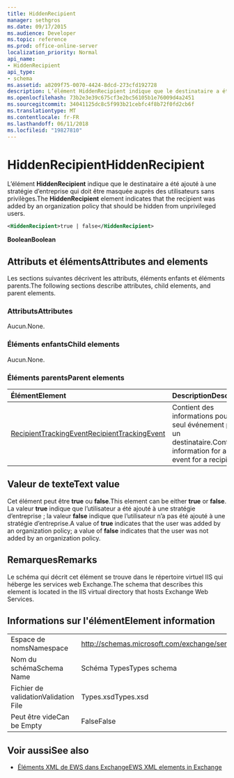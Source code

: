 ```yaml
---
title: HiddenRecipient
manager: sethgros
ms.date: 09/17/2015
ms.audience: Developer
ms.topic: reference
ms.prod: office-online-server
localization_priority: Normal
api_name:
- HiddenRecipient
api_type:
- schema
ms.assetid: a8209f75-0070-4424-8dcd-273cfd192728
description: L’élément HiddenRecipient indique que le destinataire a été ajouté à une stratégie d’entreprise qui doit être masquée auprès des utilisateurs sans privilèges.
ms.openlocfilehash: 73b2e3e39c675cf3e2bc56105b1e76009d4a2451
ms.sourcegitcommit: 34041125dc8c5f993b21cebfc4f8b72f0fd2cb6f
ms.translationtype: MT
ms.contentlocale: fr-FR
ms.lasthandoff: 06/11/2018
ms.locfileid: "19827810"
---
```

# <a name="hiddenrecipient"></a><span data-ttu-id="527ff-103">HiddenRecipient</span><span class="sxs-lookup"><span data-stu-id="527ff-103">HiddenRecipient</span></span>

<span data-ttu-id="527ff-104">L’élément **HiddenRecipient** indique que le destinataire a été ajouté à une stratégie d’entreprise qui doit être masquée auprès des utilisateurs sans privilèges.</span><span class="sxs-lookup"><span data-stu-id="527ff-104">The **HiddenRecipient** element indicates that the recipient was added by an organization policy that should be hidden from unprivileged users.</span></span> 
  
```XML
<HiddenRecipient>true | false</HiddenRecipient>
```

 <span data-ttu-id="527ff-105">**Boolean**</span><span class="sxs-lookup"><span data-stu-id="527ff-105">**Boolean**</span></span>
## <a name="attributes-and-elements"></a><span data-ttu-id="527ff-106">Attributs et éléments</span><span class="sxs-lookup"><span data-stu-id="527ff-106">Attributes and elements</span></span>

<span data-ttu-id="527ff-107">Les sections suivantes décrivent les attributs, éléments enfants et éléments parents.</span><span class="sxs-lookup"><span data-stu-id="527ff-107">The following sections describe attributes, child elements, and parent elements.</span></span>
  
### <a name="attributes"></a><span data-ttu-id="527ff-108">Attributs</span><span class="sxs-lookup"><span data-stu-id="527ff-108">Attributes</span></span>

<span data-ttu-id="527ff-109">Aucun.</span><span class="sxs-lookup"><span data-stu-id="527ff-109">None.</span></span>
  
### <a name="child-elements"></a><span data-ttu-id="527ff-110">Éléments enfants</span><span class="sxs-lookup"><span data-stu-id="527ff-110">Child elements</span></span>

<span data-ttu-id="527ff-111">Aucun.</span><span class="sxs-lookup"><span data-stu-id="527ff-111">None.</span></span>
  
### <a name="parent-elements"></a><span data-ttu-id="527ff-112">Éléments parents</span><span class="sxs-lookup"><span data-stu-id="527ff-112">Parent elements</span></span>

|<span data-ttu-id="527ff-113">**Élément**</span><span class="sxs-lookup"><span data-stu-id="527ff-113">**Element**</span></span>|<span data-ttu-id="527ff-114">**Description**</span><span class="sxs-lookup"><span data-stu-id="527ff-114">**Description**</span></span>|
|:-----|:-----|
|[<span data-ttu-id="527ff-115">RecipientTrackingEvent</span><span class="sxs-lookup"><span data-stu-id="527ff-115">RecipientTrackingEvent</span></span>](recipienttrackingevent.md) <br/> |<span data-ttu-id="527ff-116">Contient des informations pour un seul événement pour un destinataire.</span><span class="sxs-lookup"><span data-stu-id="527ff-116">Contains information for a single event for a recipient.</span></span>  <br/> |
   
## <a name="text-value"></a><span data-ttu-id="527ff-117">Valeur de texte</span><span class="sxs-lookup"><span data-stu-id="527ff-117">Text value</span></span>

<span data-ttu-id="527ff-118">Cet élément peut être **true** ou **false**.</span><span class="sxs-lookup"><span data-stu-id="527ff-118">This element can be either **true** or **false**.</span></span> <span data-ttu-id="527ff-119">La valeur **true** indique que l’utilisateur a été ajouté à une stratégie d’entreprise ; la valeur **false** indique que l’utilisateur n’a pas été ajouté à une stratégie d’entreprise.</span><span class="sxs-lookup"><span data-stu-id="527ff-119">A value of **true** indicates that the user was added by an organization policy; a value of **false** indicates that the user was not added by an organization policy.</span></span> 
  
## <a name="remarks"></a><span data-ttu-id="527ff-120">Remarques</span><span class="sxs-lookup"><span data-stu-id="527ff-120">Remarks</span></span>

<span data-ttu-id="527ff-121">Le schéma qui décrit cet élément se trouve dans le répertoire virtuel IIS qui héberge les services web Exchange.</span><span class="sxs-lookup"><span data-stu-id="527ff-121">The schema that describes this element is located in the IIS virtual directory that hosts Exchange Web Services.</span></span>
  
## <a name="element-information"></a><span data-ttu-id="527ff-122">Informations sur l'élément</span><span class="sxs-lookup"><span data-stu-id="527ff-122">Element information</span></span>

|||
|:-----|:-----|
|<span data-ttu-id="527ff-123">Espace de noms</span><span class="sxs-lookup"><span data-stu-id="527ff-123">Namespace</span></span>  <br/> |http://schemas.microsoft.com/exchange/services/2006/types  <br/> |
|<span data-ttu-id="527ff-124">Nom du schéma</span><span class="sxs-lookup"><span data-stu-id="527ff-124">Schema Name</span></span>  <br/> |<span data-ttu-id="527ff-125">Schéma Types</span><span class="sxs-lookup"><span data-stu-id="527ff-125">Types schema</span></span>  <br/> |
|<span data-ttu-id="527ff-126">Fichier de validation</span><span class="sxs-lookup"><span data-stu-id="527ff-126">Validation File</span></span>  <br/> |<span data-ttu-id="527ff-127">Types.xsd</span><span class="sxs-lookup"><span data-stu-id="527ff-127">Types.xsd</span></span>  <br/> |
|<span data-ttu-id="527ff-128">Peut être vide</span><span class="sxs-lookup"><span data-stu-id="527ff-128">Can be Empty</span></span>  <br/> |<span data-ttu-id="527ff-129">False</span><span class="sxs-lookup"><span data-stu-id="527ff-129">False</span></span>  <br/> |
   
## <a name="see-also"></a><span data-ttu-id="527ff-130">Voir aussi</span><span class="sxs-lookup"><span data-stu-id="527ff-130">See also</span></span>



- [<span data-ttu-id="527ff-131">Éléments XML de EWS dans Exchange</span><span class="sxs-lookup"><span data-stu-id="527ff-131">EWS XML elements in Exchange</span></span>](ews-xml-elements-in-exchange.md)

